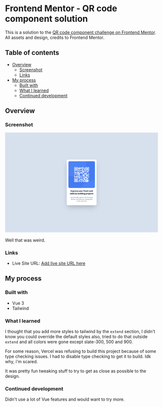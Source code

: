# Frontend Mentor - QR code component solution

This is a solution to the [QR code component challenge on Frontend Mentor](https://www.frontendmentor.io/challenges/qr-code-component-iux_sIO_H). All assets and design, credits to Frontend Mentor.

## Table of contents

- [Overview](#overview)
  - [Screenshot](#screenshot)
  - [Links](#links)
- [My process](#my-process)
  - [Built with](#built-with)
  - [What I learned](#what-i-learned)
  - [Continued development](#continued-development)

## Overview

### Screenshot

![The screenshot](./result.png)

Well that was weird.

### Links

- Live Site URL: [Add live site URL here](https://qr-code-component.frilly.dev)

## My process

### Built with

- Vue 3
- Tailwind

### What I learned

I thought that you add more styles to tailwind by the `extend` section, I didn't know you could override the default styles also, tried to do that outside `extend` and all colors were gone except slate-300, 500 and 900.

For some reason, Vercel was refusing to build this project because of some type checking issues. I had to disable type checking to get it to build. Idk why, i'm scared.

It was pretty fun tweaking stuff to try to get as close as possible to the design.

### Continued development

Didn't use a lot of Vue features and would want to try more.
